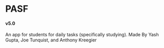 # PASF
#### v5.0
An app for students for daily tasks (specifically studying).
Made By Yash Gupta, Joe Tunquist, and Anthony Kreegier
